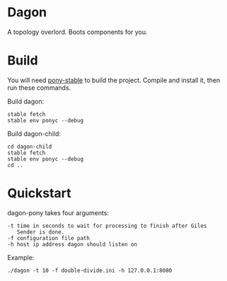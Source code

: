 # Dagon

A topology overlord. Boots components for you.

# Build
You will need [pony-stable](https://github.com/jemc/pony-stable)
to build the project. Compile and install it, then run these
commands.

Build dagon:
```
stable fetch
stable env ponyc --debug
```

Build dagon-child:
```
cd dagon-child
stable fetch
stable env ponyc --debug
cd ..
```

# Quickstart
dagon-pony takes four arguments:
```
-t time in seconds to wait for processing to finish after Giles
   Sender is done.
-f configuration file path
-h host ip address dagon should listen on
```

Example:
```
./dagon -t 10 -f double-divide.ini -h 127.0.0.1:8080
```
